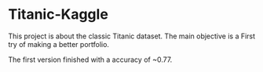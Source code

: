 # Titanic-Kaggle
This project is about the classic Titanic dataset. The main objective is a First try of making a better portfolio.

The first version finished with a accuracy of ~0.77.
